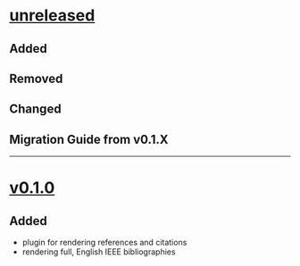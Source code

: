 # [unreleased](https://github.com/SillyFreak/typst-alexandria/releases/tag/<the-tag>)
## Added

## Removed

## Changed

## Migration Guide from v0.1.X

---

# [v0.1.0](https://github.com/SillyFreak/typst-alexandria/releases/tag/v0.1.0)
## Added
- plugin for rendering references and citations
- rendering full, English IEEE bibliographies
